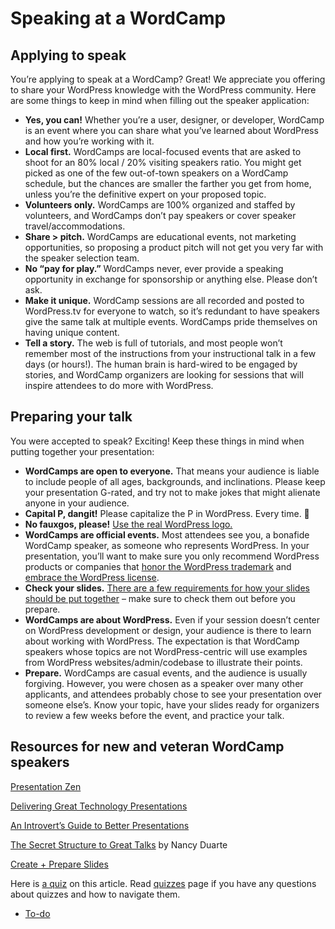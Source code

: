 # Speaking at a WordCamp

## Applying to speak

You’re applying to speak at a WordCamp? Great! We appreciate you offering to share your WordPress knowledge with the WordPress community. Here are some things to keep in mind when filling out the speaker application:

*   **Yes, you can!** Whether you’re a user, designer, or developer, WordCamp is an event where you can share what you’ve learned about WordPress and how you’re working with it.
*   **Local first.** WordCamps are local-focused events that are asked to shoot for an 80% local / 20% visiting speakers ratio. You might get picked as one of the few out-of-town speakers on a WordCamp schedule, but the chances are smaller the farther you get from home, unless you’re the definitive expert on your proposed topic.
*   **Volunteers only.** WordCamps are 100% organized and staffed by volunteers, and WordCamps don’t pay speakers or cover speaker travel/accommodations.
*   **Share > pitch.** WordCamps are educational events, not marketing opportunities, so proposing a product pitch will not get you very far with the speaker selection team.
*   **No “pay for play.”** WordCamps never, ever provide a speaking opportunity in exchange for sponsorship or anything else. Please don’t ask.
*   **Make it unique.** WordCamp sessions are all recorded and posted to WordPress.tv for everyone to watch, so it’s redundant to have speakers give the same talk at multiple events. WordCamps pride themselves on having unique content.
*   **Tell a story.** The web is full of tutorials, and most people won’t remember most of the instructions from your instructional talk in a few days (or hours!). The human brain is hard-wired to be engaged by stories, and WordCamp organizers are looking for sessions that will inspire attendees to do more with WordPress.

## Preparing your talk

You were accepted to speak? Exciting! Keep these things in mind when putting together your presentation:

*   **WordCamps are open to everyone.** That means your audience is liable to include people of all ages, backgrounds, and inclinations. Please keep your presentation G-rated, and try not to make jokes that might alienate anyone in your audience.
*   **Capital P, dangit!** Please capitalize the P in WordPress. Every time. 🙂
*   **No fauxgos, please!** [Use the real WordPress logo.](https://wordpress.org/about/logos/)
*   **WordCamps are official events.** Most attendees see you, a bonafide WordCamp speaker, as someone who represents WordPress. In your presentation, you’ll want to make sure you only recommend WordPress products or companies that [honor the WordPress trademark](http://wordpressfoundation.org/trademark-policy/) and [embrace the WordPress license](https://wordpress.org/about/license/).
*   **Check your slides.** [There are a few requirements for how your slides should be put together](https://make.wordpress.org/community/handbook/wordcamp-organizer/planning-details/speakers/speaking-at-a-wordcamp/slide-decks/) – make sure to check them out before you prepare.
*   **WordCamps are about WordPress.** Even if your session doesn’t center on WordPress development or design, your audience is there to learn about working with WordPress. The expectation is that WordCamp speakers whose topics are not WordPress-centric will use examples from WordPress websites/admin/codebase to illustrate their points.
*   **Prepare.** WordCamps are casual events, and the audience is usually forgiving. However, you were chosen as a speaker over many other applicants, and attendees probably chose to see your presentation over someone else’s. Know your topic, have your slides ready for organizers to review a few weeks before the event, and practice your talk.

## Resources for new and veteran WordCamp speakers

[Presentation Zen](http://www.presentationzen.com/)

[Delivering Great Technology Presentations](http://chrislema.com/delivering-great-technology-presentations/)

[An Introvert’s Guide to Better Presentations](https://medium.com/what-im-reading-on-medium/be7e772b2cb5)

[The Secret Structure to Great Talks](http://www.ted.com/talks/nancy_duarte_the_secret_structure_of_great_talks) by Nancy Duarte

[Create + Prepare Slides](https://www.ted.com/participate/organize-a-local-tedx-event/tedx-organizer-guide/speakers-program/prepare-your-speaker/create-prepare-slides)

Here is [a quiz](https://wordpress.org/contributor-training/quiz/speaking-at-a-wordcamp-2/) on this article. Read [quizzes](https://make.wordpress.org/community/handbook/wordcamp-organizer/quizzes/) page if you have any questions about quizzes and how to navigate them.

*   [To-do](# "To-do")